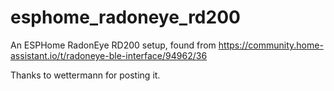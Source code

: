 # esphome_radoneye_rd200
An ESPHome RadonEye RD200 setup, found from https://community.home-assistant.io/t/radoneye-ble-interface/94962/36

Thanks to wettermann for posting it.
